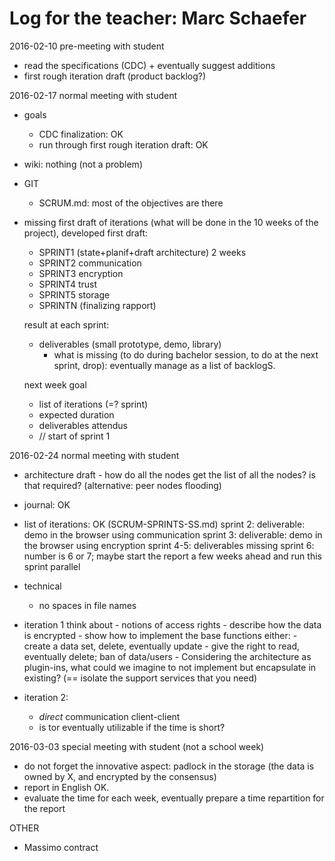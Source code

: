 # Log for the teacher: Marc Schaefer

2016-02-10 pre-meeting with student
  - read the specifications (CDC) + eventually suggest additions
  - first rough iteration draft (product backlog?)

2016-02-17 normal meeting with student
  - goals
    - CDC finalization: OK
    - run through first rough iteration draft: OK

  - wiki: nothing (not a problem)
  - GIT
    - SCRUM.md: most of the objectives are there

  - missing first draft of iterations (what will be done in the 10 weeks of the project), developed first draft:
    - SPRINT1 (state+planif+draft architecture)   2 weeks
    - SPRINT2  communication
    - SPRINT3  encryption
    - SPRINT4  trust
    - SPRINT5  storage
    - SPRINTN (finalizing rapport)

    result at each sprint:
      - deliverables (small prototype, demo, library)
        - what is missing (to do during bachelor session, to do at the next sprint, drop): eventually manage as a list of backlogS.

    next week goal
      - list of iterations (=? sprint)
      - expected duration
      - deliverables attendus
      - // start of sprint 1

2016-02-24 normal meeting with student
   -  architecture draft
     - how do all the nodes get the list of all the nodes? is that required? (alternative: peer nodes flooding)

   - journal: OK
   - list of iterations: OK (SCRUM-SPRINTS-SS.md)
        sprint 2: deliverable: demo in the browser using communication
        sprint 3: deliverable: demo in the browser using encryption
        sprint 4-5: deliverables missing
        sprint 6: number is 6 or 7;  maybe start the report a few weeks ahead and run this sprint parallel
   - technical
        - no spaces in file names
   - iteration 1
        think about
           - notions of access rights
           - describe how the data is encrypted
           - show how to implement the base functions either:
             - create a data set, delete, eventually update
             - give the right to read, eventually delete; ban of data/users
           - Considering the architecture as plugin-ins, what could we imagine to not implement but encapsulate in existing? (== isolate the support services that you need)
   - iteration 2:
        - *direct* communication client-client
        - is tor eventually utilizable if the time is short?

2016-03-03 special meeting with student (not a school week)
   - do not forget the innovative aspect: padlock in the storage
     (the data is owned by X, and encrypted by the consensus)
   - report in English OK.
   - evaluate the time for each week, eventually prepare a time
     repartition for the report



OTHER
   - Massimo contract
